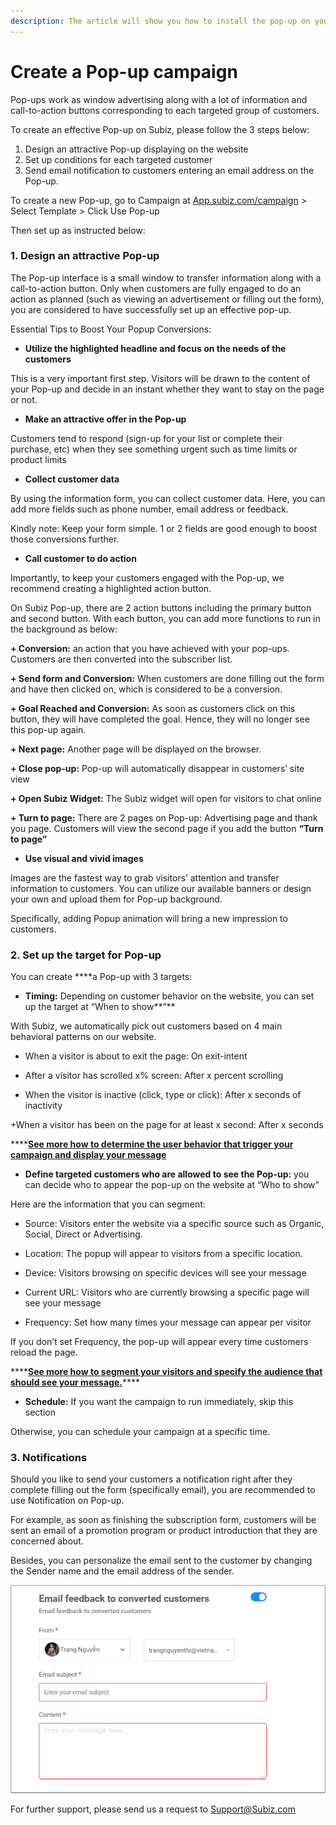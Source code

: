 ```yaml
---
description: The article will show you how to install the pop-up on your website.
---
```


# Create a Pop-up campaign

Pop-ups work as window advertising along with a lot of information and call-to-action buttons corresponding to each targeted group of customers.

To create an effective Pop-up on Subiz, please follow the 3 steps below:

1. Design an attractive Pop-up displaying on the website
2. Set up conditions for each targeted customer
3. Send email notification to customers entering an email address on the Pop-up.

To create a new Pop-up, go to Campaign at [App.subiz.com/campaign](https://app.subiz.com/campaigns) &gt; Select Template &gt; Click Use Pop-up 

Then set up as instructed below:

### **1. Design an attractive Pop-up**

The Pop-up interface is a small window to transfer information along with a call-to-action button. Only when customers are fully engaged to do an action as planned \(such as viewing an advertisement or filling out the form\), you are considered to have successfully set up an effective pop-up.

Essential Tips to Boost Your Popup Conversions:

* **Utilize the highlighted headline and focus on the needs of the customers**

This is a very important first step. Visitors will be drawn to the content of your Pop-up and decide in an instant whether they want to stay on the page or not.

*  **Make an attractive offer in the Pop-up**

Customers tend to respond \(sign-up for your list or complete their purchase, etc\) when they see something urgent such as time limits or product limits

* **Collect customer data**

By using the information form, you can collect customer data. Here, you can add more fields such as phone number, email address or feedback.

Kindly note: Keep your form simple. 1 or 2 fields are good enough to boost those conversions further.

* **Call customer to do action** 

Importantly, to keep your customers engaged with the Pop-up, we recommend creating a highlighted action button.

On Subiz Pop-up, there are 2 action buttons including the primary button and second button. With each button, you can add more functions to run in the background as below:

**+ Conversion:** an action that you have achieved with your pop-ups. Customers are then converted into the subscriber list.

**+ Send form and Conversion:** When customers are done filling out the form and have then clicked on, which is considered to be a conversion.

**+ Goal Reached and Conversion:** As soon as customers click on this button, they will have completed the goal. Hence, they will no longer see this pop-up again. 

**+ Next page:** Another page will be displayed on the browser.

**+ Close pop-up:** Pop-up will automatically disappear in customers’ site view

**+ Open Subiz Widget:** The Subiz widget will open for visitors to chat online

**+ Turn to page:** There are 2 pages on Pop-up: Advertising page and thank you page. Customers will view the second page if you add the button **“Turn to page”**  

* **Use visual and vivid images**

Images are the fastest way to grab visitors’ attention and transfer information to customers. You can utilize our available banners or design your own and upload them for Pop-up background.

Specifically, adding Popup animation will bring a new impression to customers.

### **2. Set up the target for Pop-up**

You can create ****a Pop-up with 3 targets:

* **Timing:** Depending on customer behavior on the website, you can set up the target at “When to show**”**

With Subiz, we automatically pick out customers based on 4 main behavioral patterns on our website.

+ When a visitor is about to exit the page: On exit-intent

+ After a visitor has scrolled x% screen: After x percent scrolling

+ When the visitor is inactive \(click, type or click\): After x seconds of inactivity

+When a visitor has been on the page for at least x second: After x seconds

\*\*\*\*[**See more how to determine the user behavior that trigger your campaign and display your message**](https://help.subiz.com/su-dung-subiz-nang-cao/pop-up-chuyen-doi-khach-hang/huong-dan-su-dung-dieu-kien-thoi-diem-chay-pop-up)

* **Define targeted customers who are allowed to see the Pop-up:** you can decide who to appear the pop-up on the website at “Who to show”

Here are the information that you can segment:

+ Source: Visitors enter the website via a specific source such as Organic, Social, Direct or Advertising.

+ Location: The popup will appear to visitors from a specific location. 

+ Device: Visitors browsing on specific devices will see your message

+ Current URL: Visitors who are currently browsing a specific page will see your message

+ Frequency: Set how many times your message can appear per visitor  


If you don’t set Frequency, the pop-up will appear every time customers reload the page.

\*\*\*\*[**See more how to segment your visitors and specify the audience that should see your message.**](https://help.subiz.com/su-dung-subiz-nang-cao/pop-up-chuyen-doi-khach-hang/huong-dan-su-dung-dieu-kien-doi-tuong-khach-hang-chay-pop-up)\*\*\*\*

* **Schedule:** If you want the campaign to run immediately, skip this section

Otherwise, you can schedule your campaign at a specific time.

### **3. Notifications**

Should you like to send your customers a notification right after they complete filling out the form \(specifically email\), you are recommended to use Notification on Pop-up.

For example, as soon as finishing the subscription form, customers will be sent an email of a promotion program or product introduction that they are concerned about.

Besides, you can personalize the email sent to the customer by changing the Sender name and the email address of the sender.

![Notification from Pop-up](../.gitbook/assets/a2.png)

  
For further support, please send us a request to Support@Subiz.com  


  


  
  
  




  
  


  


